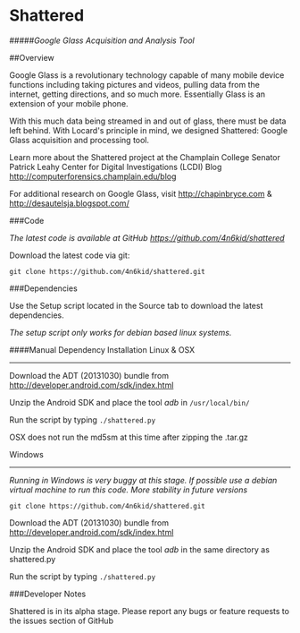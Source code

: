 Shattered
=========

#####*Google Glass Acquisition and Analysis Tool*

##Overview


Google Glass is a revolutionary technology capable of many mobile device functions including taking pictures and videos, pulling data from the internet, getting directions, and so much more. Essentially Glass is an extension of your mobile phone. 

With this much data being streamed in and out of glass, there must be data left behind. With Locard's principle in mind, we designed Shattered: Google Glass acquisition and processing tool. 

Learn more about the Shattered project at the Champlain College Senator Patrick Leahy Center for Digital Investigations (LCDI) Blog http://computerforensics.champlain.edu/blog

For additional research on Google Glass, visit http://chapinbryce.com & http://desautelsja.blogspot.com/

###Code

*The latest code is available at GitHub https://github.com/4n6kid/shattered*

Download the latest code via git:

    git clone https://github.com/4n6kid/shattered.git

###Dependencies

Use the Setup script located in the Source tab to download the latest dependencies.

*The setup script only works for debian based linux systems.*

####Manual Dependency Installation
Linux & OSX
____

Download the ADT (20131030) bundle from http://developer.android.com/sdk/index.html

Unzip the Android SDK and place the tool *adb* in `/usr/local/bin/`

Run the script by typing `./shattered.py`

OSX does not run the md5sm at this time after zipping the .tar.gz


Windows
____

*Running in Windows is very buggy at this stage. If possible use a debian virtual machine to run this code. More stability in future versions*

    git clone https://github.com/4n6kid/shattered.git
    
Download the ADT (20131030) bundle from http://developer.android.com/sdk/index.html

Unzip the Android SDK and place the tool *adb* in the same directory as shattered.py

Run the script by typing `./shattered.py`

###Developer Notes

Shattered is in its alpha stage. Please report any bugs or feature requests to the issues section of GitHub
